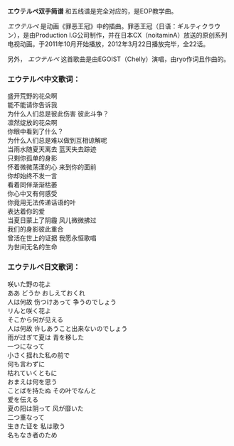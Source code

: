 

**エウテルペ双手简谱** 和五线谱是完全对应的，是EOP教学曲。

_エウテルペ_ 是动画《罪恶王冠》中的插曲。罪恶王冠（日语：ギルティクラウン），是由Production
I.G公司制作，并在日本CX（noitaminA）放送的原创系列电视动画。于2011年10月开始播放，2012年3月22日播放完毕，全22话。

另外， _エウテルペ_ 这首歌曲是由EGOIST（Chelly）演唱，由ryo作词且作曲的。

### エウテルペ中文歌词：

盛开荒野的花朵啊  
能不能请你告诉我  
为什么人们总是彼此伤害 彼此斗争？  
凛然绽放的花朵啊  
你眼中看到了什么？  
为什么人们总是难以做到互相谅解呢  
当雨水随夏天离去 蓝天失去踪迹  
只剩你孤单的身影  
怀着微微荡漾的心 来到你的面前  
你却始终不发一言  
看着同伴渐渐枯萎  
你心中又有何感受  
你竟用无法传递话语的叶  
表达着你的爱  
当夏日蒙上了阴霾 风儿微微拂过  
我们的身影彼此重合  
曾活在世上的证据 我愿永恒歌唱  
为世间无名的生命

### エウテルペ日文歌词：

咲いた野の花よ  
ああ どうか おしえておくれ  
人は何故 伤つけあって 争うのでしょう  
リんと咲く花よ  
そこから何が见える  
人は何故 许しあうこと出来ないのでしょう  
雨が过ぎて夏は 青を移した  
一つになって  
小さく揺れた私の前で  
何も言わずに  
枯れていくともに  
おまえは何を思う  
ことばを持たぬ その叶でなんと  
爱を伝える  
夏の阳は阴って 风が靡いた  
二つ重なって  
生きた证を 私は歌う  
名もなき者のため

